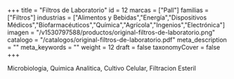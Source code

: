 +++
title = "Filtros de Laboratorio"
id = 12
marcas = ["Pall"]
familias = ["Filtros"]
industrias = ["Alimentos y Bebidas","Energía","Dispositivos Médicos","Biofarmacéuticos","Química","Agrícola","Ingenios","Electrónica"]
imagen = "/v1530797588/productos/original-filtros-de-laboratorio.png"
catalogo = "/catalogos/original-filtros-de-laboratorio.pdf"
meta_description = ""
meta_keywords = ""
weight = 12
draft = false
taxonomyCover = false
+++
<p>Microbiologia, Quimica Analitica, Cultivo Celular, Filtracion Esteril</p>